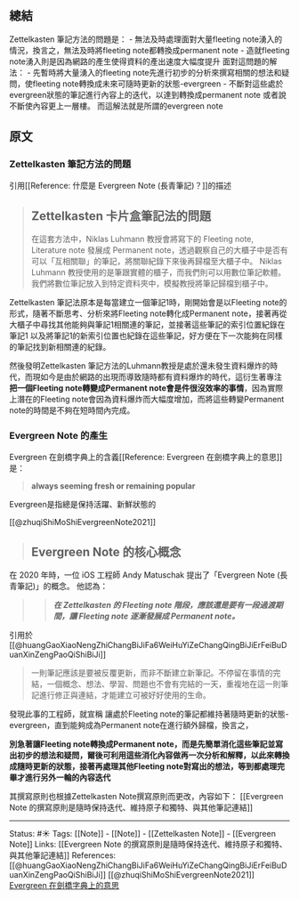 
## 總結
Zettelkasten 筆記方法的問題是：
	- 無法及時處理面對大量fleeting note湧入的情況，換言之，無法及時將fleeting note都轉換成permanent note
	- 造就fleeting note湧入則是因為網路的產生使得資料的產出速度大幅度提升
面對這問題的解法：
	-  先暫時將大量湧入的fleeting note先進行初步的分析來撰寫相關的想法和疑問，使fleeting note轉換成未來可隨時更新的狀態-evergreen
	- 不斷對這些處於evergreen狀態的筆記進行內容上的迭代，以達到轉換成permanent note 或者說 不斷使內容更上一層樓。
而這解法就是所謂的evergreen note
## 原文

### Zettelkasten 筆記方法的問題

引用[[Reference: 什麼是 Evergreen Note (長青筆記)？]]的描述

> ## Zettelkasten 卡片盒筆記法的問題
> 在這套方法中，Niklas Luhmann 教授會將寫下的 Fleeting note, Literature note 發展成 Permanent note，透過觀察自己的大櫃子中是否有可以「互相關聯」的筆記，將關聯紀錄下來後再歸檔至大櫃子中。
> Niklas Luhmann 教授使用的是筆跟實體的櫃子，而我們則可以用數位筆記軟體。我們將數位筆記放入到特定資料夾中，模擬教授將筆記歸檔到櫃子中。

Zettelkasten 筆記法原本是每當建立一個筆記1時，剛開始會是以Fleeting note的形式，隨著不斷思考、分析來將Fleeting note轉化成Permanent note，接著再從大櫃子中尋找其他能夠與筆記1相關連的筆記，並接著這些筆記的索引位置紀錄在筆記1 以及將筆記1的新索引位置也紀錄在這些筆記，好方便在下一次能夠在同樣的筆記找到新相關連的紀錄。

然後發明Zettelkasten 筆記方法的Luhmann教授是處於還未發生資料爆炸的時代，而現如今是由於網路的出現而導致隨時都有資料爆炸的時代，這衍生著專注 **把一個Fleeting note轉變成Permanent note會是件很沒效率的事情**，因為實際上潛在的Fleeting note會因為資料爆炸而大幅度增加，而將這些轉變Permanent note的時間是不夠在短時間內完成。


### Evergreen Note 的產生
Evergreen 在劍橋字典上的含義[[Reference: Evergreen 在劍橋字典上的意思]] 是：
> **always seeming fresh or remaining popular**

Evergreen是指總是保持活躍、新鮮狀態的

[[@zhuqiShiMoShiEvergreenNote2021]]
> ## Evergreen Note 的核心概念
在 2020 年時，一位 iOS 工程師 Andy Matuschak 提出了「Evergreen Note (長青筆記)」的概念。
他認為：
> > **_在 Zettelkasten 的 Fleeting note 階段，應該還是要有一段過渡期間，讓 Fleeting note 逐漸發展成 Permanent note。_**

引用於[[@huangGaoXiaoNengZhiChangBiJiFa6WeiHuYiZeChangQingBiJiErFeiBuDuanXinZengPaoQiShiBiJi]]
> 一則筆記應該是要被反覆更新，而非不斷建立新筆記。不停留在事情的完結，一個概念、想法、學習、問題也不會有完結的一天，重複地在這一則筆記進行修正與連結，才能建立可被好好使用的生命。

發現此事的工程師，就宣稱 讓處於Fleeting note的筆記都維持著隨時更新的狀態-evergreen，直到能夠成為Permanent note在進行額外歸檔，換言之，

**別急著讓Fleeting note轉換成Permanent note，而是先簡單消化這些筆記並寫出初步的想法和疑問，爾後可利用這些消化內容做再一次分析和解釋，以此來轉換成隨時更新的狀態，接著再處理其他Fleeting note對寫出的想法，等到都處理完畢才進行另外一輪的內容迭代**

其撰寫原則也根據Zettelkasten Note撰寫原則而更改，內容如下：
[[Evergreen Note 的撰寫原則是隨時保持迭代、維持原子和獨特、與其他筆記連結]]

---
Status: #☀️
Tags:
[[Note]] - [[Note]] - [[Zettelkasten Note]] - [[Evergreen Note]]
Links:
[[Evergreen Note 的撰寫原則是隨時保持迭代、維持原子和獨特、與其他筆記連結]]
References:
[[@huangGaoXiaoNengZhiChangBiJiFa6WeiHuYiZeChangQingBiJiErFeiBuDuanXinZengPaoQiShiBiJi]]
[[@zhuqiShiMoShiEvergreenNote2021]]
[Evergreen 在劍橋字典上的意思](https://dictionary.cambridge.org/us/dictionary/english-chinese-traditional/evergreen?q=Evergreen)